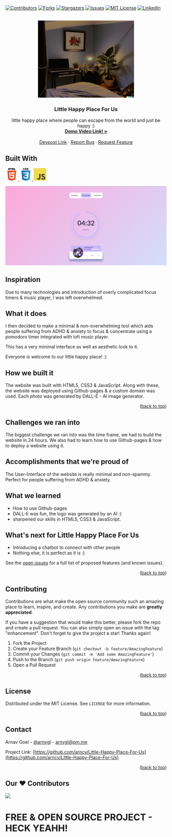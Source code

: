 
<!-- PROJECT SHIELDS -->
<!--
*** I'm using markdown "reference style" links for readability.
*** Reference links are enclosed in brackets [ ] instead of parentheses ( ).
*** See the bottom of this document for the declaration of the reference variables
*** for contributors-url, forks-url, etc. This is an optional, concise syntax you may use.
*** https://www.markdownguide.org/basic-syntax/#reference-style-links
-->
[![Contributors][contributors-shield]][contributors-url]
[![Forks][forks-shield]][forks-url]
[![Stargazers][stars-shield]][stars-url]
[![Issues][issues-shield]][issues-url]
[![MIT License][license-shield]][license-url]
[![LinkedIn][linkedin-shield]][linkedin-url]



<!-- PROJECT LOGO -->
<br />
<div align="center">
  <a href="https://github.com/arncv/Little-Happy-Place-For-Us">
    <img src="logo.png" alt="Logo" width="300" height="240">
  </a>

<h3 align="center">Little Happy Place For Us</h3>

  <p align="center">
     little happy place where people can escape from the world and just be happy :)
    <br />
    <a href=""><strong>Demo Video Link! »</strong></a>
    <br />
    <br />
    <a href="">Devpost Link</a>
    ·
    <a href="https://github.com/arncv/Little-Happy-Place-For-Us/issues">Report Bug</a>
    ·
    <a href="https://github.com/arncv/Little-Happy-Place-For-Us/issues">Request Feature</a>
  </p>
</div>





## Built With

<a href="https://www.w3.org/html/" target="_blank" rel="noreferrer"> <img src="https://raw.githubusercontent.com/devicons/devicon/master/icons/html5/html5-original-wordmark.svg" alt="html5" width="40" height="40"/>  </a> 
<a href="https://www.w3schools.com/css/" target="_blank" rel="noreferrer"> <img src="https://raw.githubusercontent.com/devicons/devicon/master/icons/css3/css3-original-wordmark.svg" alt="css3" width="40" height="40"/> </a> 
<a href="https://developer.mozilla.org/en-US/docs/Web/JavaScript" target="_blank" rel="noreferrer"> <img src="https://raw.githubusercontent.com/devicons/devicon/master/icons/javascript/javascript-original.svg" alt="javascript" width="40" height="40"/> </a>



[![Product Name Screen Shot][product-screenshot]](https://example.com)



## Inspiration
 Due to many technologies and introduction of overly complicated focus timers & music player, I was left overwhelmed.
 
 

## What it does
I then decided to make a minimal & non-overwhelming tool which aids people suffering from ADHD & anxiety to focus & concentrate using a pomodoro timer integrated with lofi music player.

This has a very minimal interface as well as aesthetic look to it.

Everyone is welcome to our little happy place! :) 




## How we built it
 The website was built with HTML5, CSS3 & JavaScript. Along with these, the website was deployed using Github-pages & a custom domain was used.
 Each photo was generated by DALL-E - AI image generator.

<p align="right">(<a href="#readme-top">back to top</a>)</p>

## Challenges we ran into
 The biggest challenge we ran into was the time frame, we had to build the website in 24 hours. We also had to learn how to use Github-pages & how to deploy a website using it.
 
 

## Accomplishments that we're proud of
 The User-Interface of the website is really minimal and non-spammy.
 Perfect for people suffering from ADHD & anxiety. 
 
 

## What we learned
 * How to use Github-pages
 * DALL-E was fun, the logo was generated by an AI :) 
 * sharpened our skills in HTML5, CSS3 & JavaScript.


## What's next for Little Happy Place For Us 
 * Introducing a chatbot to connect with other people
 * Nothing else, it is perfect as it is :)



See the [open issues](https://github.com/arncv/Little-Happy-Place-For-Us/issues) for a full list of proposed features (and known issues).

<p align="right">(<a href="#readme-top">back to top</a>)</p>



<!-- CONTRIBUTING -->
## Contributing

Contributions are what make the open source community such an amazing place to learn, inspire, and create. Any contributions you make are **greatly appreciated**.

If you have a suggestion that would make this better, please fork the repo and create a pull request. You can also simply open an issue with the tag "enhancement".
Don't forget to give the project a star! Thanks again!

1. Fork the Project
2. Create your Feature Branch (`git checkout -b feature/AmazingFeature`)
3. Commit your Changes (`git commit -m 'Add some AmazingFeature'`)
4. Push to the Branch (`git push origin feature/AmazingFeature`)
5. Open a Pull Request

<p align="right">(<a href="#readme-top">back to top</a>)</p>



<!-- LICENSE -->
## License

Distributed under the MIT License. See `LICENSE` for more information.

<p align="right">(<a href="#readme-top">back to top</a>)</p>



<!-- CONTACT -->
## Contact

Arnav Goel  - [@arnvgl](https://twitter.com/arnvgl) - arnvgl@pm.me

Project Link: [https://github.com/arncv/Little-Happy-Place-For-Us](https://github.com/arncv/Little-Happy-Place-For-Us)

<p align="right">(<a href="#readme-top">back to top</a>)</p>



## Our ♥️ Contributors

<a href="https://github.com/refinedev/refine/graphs/contributors">
  <img src="https://contrib.rocks/image?repo=arncv/Little-Happy-Place-For-Us" />
</a>








# FREE & OPEN SOURCE PROJECT - HECK YEAHH!


<!-- MARKDOWN LINKS & IMAGES -->
<!-- https://www.markdownguide.org/basic-syntax/#reference-style-links -->
[contributors-shield]: https://img.shields.io/github/contributors/arncv/Little-Happy-Place-For-Us.svg?style=for-the-badge
[contributors-url]: https://github.com/arncv/Little-Happy-Place-For-Us/graphs/contributors
[forks-shield]: https://img.shields.io/github/forks/arncv/Little-Happy-Place-For-Us.svg?style=for-the-badge
[forks-url]: https://github.com/arncv/Little-Happy-Place-For-Us/network/members
[stars-shield]: https://img.shields.io/github/stars/arncv/Little-Happy-Place-For-Us.svg?style=for-the-badge
[stars-url]:https://github.com/arncv/Little-Happy-Place-For-Us/stargazers
[issues-shield]: https://img.shields.io/github/issues/arncv/Little-Happy-Place-For-Us.svg?style=for-the-badge
[issues-url]: https://github.com/arncv/Little-Happy-Place-For-Us/issues
[license-shield]: https://img.shields.io/github/license/arncv/Little-Happy-Place-For-Us.svg?style=for-the-badge
[license-url]: https://github.com/arncv/Little-Happy-Place-For-Us/blob/master/LICENSE
[linkedin-shield]: https://img.shields.io/badge/-LinkedIn-black.svg?style=for-the-badge&logo=linkedin&colorB=555
[linkedin-url]: https://linkedin.com/in/arnvgl
[product-screenshot]: screenshot.png
